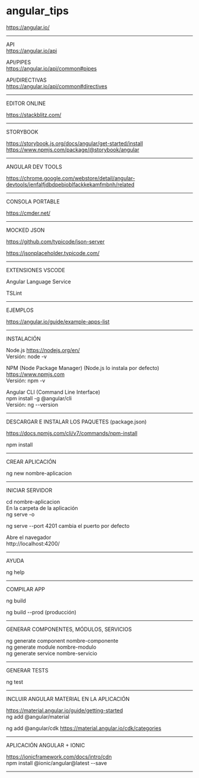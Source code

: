 # angular_tips  

https://angular.io/  


-------------------------------------- 

API  
https://angular.io/api  

API/PIPES  
https://angular.io/api/common#pipes 

API/DIRECTIVAS  
https://angular.io/api/common#directives  

  
--------------------------------------  

EDITOR ONLINE  

https://stackblitz.com/  
  
  
--------------------------------------  

STORYBOOK  


https://storybook.js.org/docs/angular/get-started/install  
https://www.npmjs.com/package/@storybook/angular  
  
--------------------------------------  

ANGULAR DEV TOOLS  

https://chrome.google.com/webstore/detail/angular-devtools/ienfalfjdbdpebioblfackkekamfmbnh/related  
  
  
--------------------------------------  

CONSOLA PORTABLE  

https://cmder.net/  


-------------------------------------- 


MOCKED JSON  

https://github.com/typicode/json-server  

https://jsonplaceholder.typicode.com/  

--------------------------------------  


EXTENSIONES VSCODE  

Angular Language Service  

TSLint  

--------------------------------------  

EJEMPLOS  

https://angular.io/guide/example-apps-list 

  

--------------------------------------  

INSTALACIÓN  

Node.js  https://nodejs.org/en/  
Versión: node -v  

NPM (Node Package Manager) (Node.js lo instala por defecto)  
https://www.npmjs.com  
Versión: npm -v  

Angular CLI  (Command Line Interface)  
npm install -g @angular/cli  
Versión: ng --version  


--------------------------------------  


DESCARGAR E INSTALAR LOS PAQUETES (package.json)  

https://docs.npmjs.com/cli/v7/commands/npm-install  

npm install  

  

--------------------------------------  

 CREAR APLICACIÓN  
 
 ng new nombre-aplicacion  
 
 --------------------------------------  
 
 INICIAR SERVIDOR  
 
 cd nombre-aplicacion  
 En la carpeta de la aplicación  
 ng serve -o  
 
 ng serve --port 4201  cambia el puerto por defecto  
 
 
 Abre el navegador  
 http://localhost:4200/
 
 --------------------------------------  
 
 AYUDA 
 
 ng help
  
 --------------------------------------  
 
 COMPILAR APP
 
 ng build  
 
 ng build --prod  (producción)  
  
 --------------------------------------  
 
 GENERAR COMPONENTES, MÓDULOS, SERVICIOS  
 
 ng generate component nombre-componente  
 ng generate module nombre-modulo  
 ng generate service nombre-servicio    
  
 -------------------------------------  
 
 GENERAR TESTS  
 
 ng test  
 
   
 -------------------------------------   
 
 
 INCLUIR ANGULAR MATERIAL EN LA APLICACIÓN  
 
 https://material.angular.io/guide/getting-started  
 ng add @angular/material  
 
 ng add @angular/cdk https://material.angular.io/cdk/categories  
   
 --------------------------------------  
 
 APLICACIÓN ANGULAR + IONIC  
 
 https://ionicframework.com/docs/intro/cdn  
 npm install @ionic/angular@latest --save  
 
 
 --------------------------------------  
 
 




